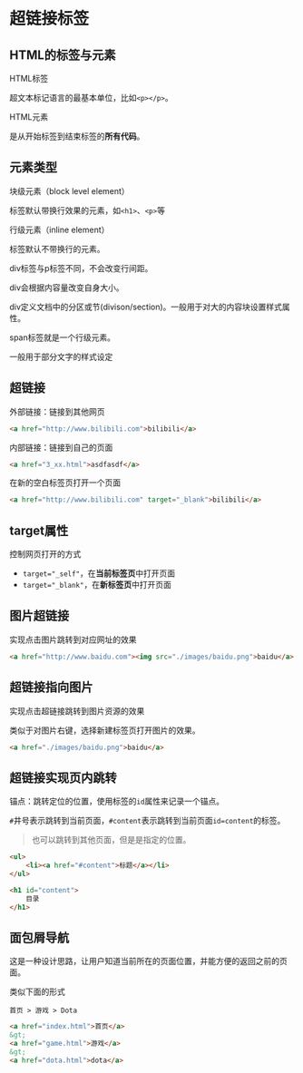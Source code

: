 # 超链接标签

## HTML的标签与元素

HTML标签

超文本标记语言的最基本单位，比如`<p></p>`。

HTML元素

是从开始标签到结束标签的**所有代码**。

## 元素类型

块级元素（block level element）

标签默认带换行效果的元素，如`<h1>`、`<p>`等

行级元素（inline element）

标签默认不带换行的元素。



div标签与p标签不同，不会改变行间距。

div会根据内容量改变自身大小。

div定义文档中的分区或节(divison/section)。一般用于对大的内容块设置样式属性。



span标签就是一个行级元素。

一般用于部分文字的样式设定

## 超链接

外部链接：链接到其他网页

```html
<a href="http://www.bilibili.com">bilibili</a>
```

内部链接：链接到自己的页面

```html
<a href="3_xx.html">asdfasdf</a>
```

在新的空白标签页打开一个页面

```html
<a href="http://www.bilibili.com" target="_blank">bilibili</a>
```

## target属性

控制网页打开的方式

- `target="_self"`，在**当前标签页**中打开页面
- `target="_blank"`，在**新标签页**中打开页面

## 图片超链接

实现点击图片跳转到对应网址的效果

```html
<a href="http://www.baidu.com"><img src="./images/baidu.png">baidu</a>
```

## 超链接指向图片

实现点击超链接跳转到图片资源的效果

类似于对图片右键，选择新建标签页打开图片的效果。

```html
<a href="./images/baidu.png">baidu</a>
```

## 超链接实现页内跳转

锚点：跳转定位的位置，使用标签的`id`属性来记录一个锚点。

`#`井号表示跳转到当前页面，`#content`表示跳转到当前页面`id=content`的标签。

> 也可以跳转到其他页面，但是是指定的位置。

```html
<ul>
    <li><a href="#content">标题</a></li>
</ul>

<h1 id="content">
    目录
</h1>
```

## 面包屑导航

这是一种设计思路，让用户知道当前所在的页面位置，并能方便的返回之前的页面。

类似下面的形式

```
首页 > 游戏 > Dota
```

```html
<a href="index.html">首页</a>
&gt;
<a href="game.html">游戏</a>
&gt;
<a href="dota.html">dota</a>
```

